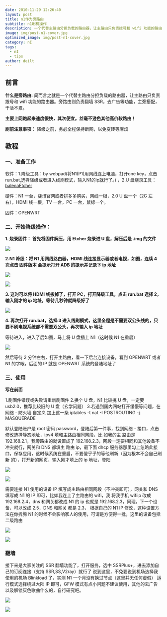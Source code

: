 ```yaml
---
date: 2010-11-29 12:26:40
layout: post
title: n1作为旁路由
subtitle: n1刷机操作
description: 一个代替主路由分担负载的路由器，让主路由只负责拨号和 wifi 功能的路由器。
image: img/post-n1-cover.jpg
optimized_image: img/post-n1-cover.jpg
category: nI
tags:
  - nI
  - tips
author: deilt
---
```



## 前言

**什么是旁路由:** 简而言之就是一个代替主路由分担负载的路由器，让主路由只负责拨号和 wifi 功能的路由器。旁路由则负责翻墙 SSR，去广告等功能，主旁搭配，干活不累。

**主要上网跑起来速度很快，其次便宜。丝毫不逊色其他高价软路由！**

**刷前注意事项：** 降级之前，务必全程保持断网，以免变砖等麻烦

## 教程

### 一、准备工作
软件：1.降级工具：by webpad(将N1(P1)用网线连上电脑，打开one key，点击run.bat,选择降级或者进入线刷模式，输入N1的ip就行了。) ，2.U 盘烧录工具：[balenaEtcher](https://www.balena.io/etcher/)

硬件：N1 一台，斐讯官网或者拼多多购买，网线一根，2.0 U 盘一个（2G 左右），HDMI 线一根，TV 一台，PC 一台，鼠标一个。

固件：OPENWRT

### 二、开始降级操作：


**1. 烧录固件： 首先将固件解压，用 Etcher 烧录进 U 盘，解压后是 .img 的文件**

![](/img/post-n1-1.jpg)

**2.N1 降级：将 N1 用网线路由器，HDMI 线连接显示器或者电视，如图，连续 4 次点击 固件版本 会提示打开 ADB 的提示并记录下 ip 地址**

![](/img/post-n1-2.jpg)

![](/img/post-n1-3.jpg)

**3. 这时可以将 HDMI 线拔掉了，打开 PC，打开降级工具，点击 run.bat 选择 2，输入刚才的 ip 地址，等待几秒钟就降级好了**

![](/img/post-n1-4.jpg)

**4. 再次打开 run.bat，选择 3 进入线刷模式，这里全程是不需要双公头线的，只要不刷电视系统都不需要双公头，再次输入 ip 地址**

等待进入，进入了后如图，马上将 U 盘插上 N1（这时候 N1 在重启）

![](/img/post-n1-5.jpg)

然后等待 2 分钟左右，打开主路由，看一下后台连接设备，看到 OPENWRT 或者 N1 的字眼，后面的 IP 就是 OPENWRT 系统的登陆地址了

### 三、使用

**写在前面**

1.刷固件错误或失败请重新刷固件
2.换个 U 盘，N1 比较挑 U 盘，一定要 usb2.0，推荐比较旧的 U 盘（玄学问题）
3.若遇到国内网站打开缓慢等问题，在网络 - 防火墙 自定义 加上这一条 iptables -t nat -I POSTROUTING -j MASQUERADE

默认登陆账户是 root 密码 password，登陆后第一件事，找到网络 - 接口，点击修改选择静态地址，ipv4 填和主路由相同网段，比
如我的主 路由是 192.168.2.1，我旁路由的就设置成了 192.168.2.3，网段一定要相同和其他设备不冲突就行，网关和 DNS 都填主
路由 ip，最下面 dhcp 服务器那里勾上忽略此接口，保存应用，这时候系统在重启，不要傻乎乎的等他刷新（因为根本不会自己刷新
的），打开新的网页，输入刚才填上的 ip 地址，登陆

![](/img/post-n1-6.jpg)

![](/img/post-n1-7.jpg)

需要连接 N1 使用的设备 IP 填写成主路由相同网段（不冲突即可），网关和 DNS 填写成 N1 的 IP 即可，比如我连上了主路由的 wifi，我
将我手机 wifiip 改成 192.168.2.4，dns 和网关都改成 N1 的 ip 也就是 192.168.2.3，同理，下一个设备，可以改成 2.5，DNS 和网关
都是 2.3， 根据自己的 N1 IP 修改，这种设置方法在你折腾 N1 的时候不会影响家人的使用，可谓是方便得一批，这里的设备包括二级路由

![](/img/post-n1-8.jpg)

![](/img/post-n1-9.jpg)

### 翻墙

接下来是大家关注的 SSR 翻墙功能了，打开服务，选中 SSRPlus+，进去添加自己的订阅连接（支持 SSR,SS,V2ray）就行了
说到这里，不免要说到机场选择我使用的机场 Blinkload 了，实测 N1 一个月没有换过节点（这里并无任何虚假）
运行模式选择绕过大陆 IP 即可，GFW 模式有点小问题不建议使用，其他的去广告以及解锁灰色歌曲什么的，自行研究吧。

![](/img/post-n1-10.jpg)

![](/img/post-n1-11.jpg)
